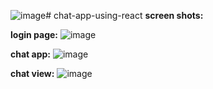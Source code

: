 ![image](https://github.com/Codewithkarthi/chat-app-using-react/assets/148317926/30cc6e69-2811-4b26-98d9-759e97106915)# chat-app-using-react
**screen shots:**

**login page:**
         ![image](https://github.com/Codewithkarthi/chat-app-using-react/assets/148317926/3474af10-ddb3-4565-9667-6f609bb3b103)


**chat app:**
           ![image](https://github.com/Codewithkarthi/chat-app-using-react/assets/148317926/ffd595f3-7791-4fd8-8aeb-588e81d5efeb)

**chat view:**
              ![image](https://github.com/Codewithkarthi/chat-app-using-react/assets/148317926/a7e41c27-ccdc-4544-bb3f-556803c427b0)
